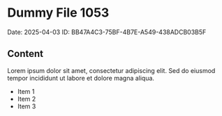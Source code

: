 # Dummy File 1053

Date: 2025-04-03
ID: BB47A4C3-75BF-4B7E-A549-438ADCB03B5F

## Content

Lorem ipsum dolor sit amet, consectetur adipiscing elit.
Sed do eiusmod tempor incididunt ut labore et dolore magna aliqua.

* Item 1
* Item 2
* Item 3
